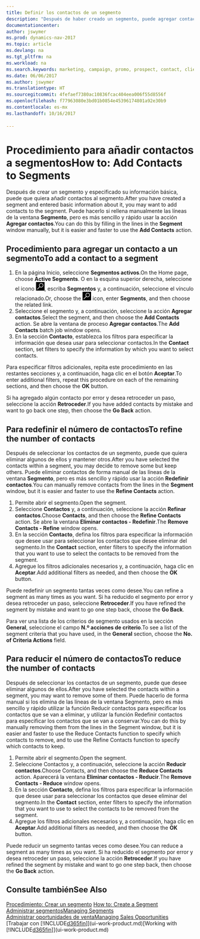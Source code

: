 ```yaml
---
title: Definir los contactos de un segmento
description: "Después de haber creado un segmento, puede agregar contactos al segmento, por ejemplo, como parte de una campaña de marketing dirigida a clientes particulares."
documentationcenter: 
author: jswymer
ms.prod: dynamics-nav-2017
ms.topic: article
ms.devlang: na
ms.tgt_pltfrm: na
ms.workload: na
ms.search.keywords: marketing, campaign, promo, prospect, contact, client, customer
ms.date: 06/06/2017
ms.author: jswymer
ms.translationtype: HT
ms.sourcegitcommit: 4fefaef7380ac10836fcac404eea006f55d8556f
ms.openlocfilehash: f77963080e3bd01b0854e45396174801a92e30b9
ms.contentlocale: es-mx
ms.lasthandoff: 10/16/2017

---
```

# <a name="how-to-add-contacts-to-segments"></a><span data-ttu-id="695c5-103">Procedimiento para añadir contactos a segmentos</span><span class="sxs-lookup"><span data-stu-id="695c5-103">How to: Add Contacts to Segments</span></span>
<span data-ttu-id="695c5-104">Después de crear un segmento y especificado su información básica, puede que quiera añadir contactos al segmento.</span><span class="sxs-lookup"><span data-stu-id="695c5-104">After you have created a segment and entered basic information about it, you may want to add contacts to the segment.</span></span> <span data-ttu-id="695c5-105">Puede hacerlo si rellena manualmente las líneas de la ventana **Segmento**, pero es más sencillo y rápido usar la acción **Agregar contactos**.</span><span class="sxs-lookup"><span data-stu-id="695c5-105">You can do this by filling in the lines in the **Segment** window manually, but it is easier and faster to use the **Add Contacts** action.</span></span>

## <a name="to-add-a-contact-to-a-segment"></a><span data-ttu-id="695c5-106">Procedimiento para agregar un contacto a un segmento</span><span class="sxs-lookup"><span data-stu-id="695c5-106">To add a contact to a segment</span></span>
1. <span data-ttu-id="695c5-107">En la página Inicio, seleccione **Segmentos activos**.</span><span class="sxs-lookup"><span data-stu-id="695c5-107">On the Home page, choose **Active Segments**.</span></span> <span data-ttu-id="695c5-108">O en la esquina superior derecha, seleccione el icono ![Buscar página o informe](media/ui-search/search_small.png "icono Buscar página o informe"), escriba **Segmentos** y, a continuación, seleccione el vínculo relacionado.</span><span class="sxs-lookup"><span data-stu-id="695c5-108">Or, choose the ![Search for Page or Report](media/ui-search/search_small.png "Search for Page or Report icon") icon, enter **Segments**, and then choose the related link.</span></span>  
2. <span data-ttu-id="695c5-109">Seleccione el segmento y, a continuación, seleccione la acción **Agregar contactos**.</span><span class="sxs-lookup"><span data-stu-id="695c5-109">Select the segment, and then choose the **Add Contacts** action.</span></span> <span data-ttu-id="695c5-110">Se abre la ventana de proceso **Agregar contactos**.</span><span class="sxs-lookup"><span data-stu-id="695c5-110">The **Add Contacts** batch job window opens.</span></span>
3. <span data-ttu-id="695c5-111">En la sección **Contacto**, establezca los filtros para especificar la información que desea usar para seleccionar contactos.</span><span class="sxs-lookup"><span data-stu-id="695c5-111">In the **Contact** section, set filters to specify the information by which you want to select contacts.</span></span>

<span data-ttu-id="695c5-112">Para especificar filtros adicionales, repita este procedimiento en las restantes secciones y, a continuación, haga clic en el botón **Aceptar**.</span><span class="sxs-lookup"><span data-stu-id="695c5-112">To enter additional filters, repeat this procedure on each of the remaining sections, and then choose the **OK** button.</span></span>

<span data-ttu-id="695c5-113">Si ha agregado algún contacto por error y desea retroceder un paso, seleccione la acción **Retroceder**.</span><span class="sxs-lookup"><span data-stu-id="695c5-113">If you have added contacts by mistake and want to go back one step, then choose the **Go Back** action.</span></span>

## <a name="to-refine-the-number-of-contacts"></a><span data-ttu-id="695c5-114">Para redefinir el número de contactos</span><span class="sxs-lookup"><span data-stu-id="695c5-114">To refine the number of contacts</span></span>
<span data-ttu-id="695c5-115">Después de seleccionar los contactos de un segmento, puede que quiera eliminar algunos de ellos y mantener otros.</span><span class="sxs-lookup"><span data-stu-id="695c5-115">After you have selected the contacts within a segment, you may decide to remove some but keep others.</span></span> <span data-ttu-id="695c5-116">Puede eliminar contactos de forma manual de las líneas de la ventana **Segmento**, pero es más sencillo y rápido usar la acción **Redefinir contactos**.</span><span class="sxs-lookup"><span data-stu-id="695c5-116">You can manually remove contacts from the lines in the **Segment** window, but it is easier and faster to use the **Refine Contacts** action.</span></span>

1. <span data-ttu-id="695c5-117">Permite abrir el segmento.</span><span class="sxs-lookup"><span data-stu-id="695c5-117">Open the segment.</span></span>
2. <span data-ttu-id="695c5-118">Seleccione **Contactos** y, a continuación, seleccione la acción **Refinar contactos**.</span><span class="sxs-lookup"><span data-stu-id="695c5-118">Choose **Contacts**, and then choose the **Refine Contacts** action.</span></span> <span data-ttu-id="695c5-119">Se abre la ventana **Eliminar contactos - Redefinir**.</span><span class="sxs-lookup"><span data-stu-id="695c5-119">The **Remove Contacts - Refine** window opens.</span></span>
3. <span data-ttu-id="695c5-120">En la sección **Contacto**, defina los filtros para especificar la información que desee usar para seleccionar los contactos que desee eliminar del segmento.</span><span class="sxs-lookup"><span data-stu-id="695c5-120">In the **Contact** section, enter filters to specify the information that you want to use to select the contacts to be removed from the segment.</span></span>
4. <span data-ttu-id="695c5-121">Agregue los filtros adicionales necesarios y, a continuación, haga clic en **Aceptar**.</span><span class="sxs-lookup"><span data-stu-id="695c5-121">Add additional filters as needed, and then choose the **OK** button.</span></span>

<span data-ttu-id="695c5-122">Puede redefinir un segmento tantas veces como desee.</span><span class="sxs-lookup"><span data-stu-id="695c5-122">You can refine a segment as many times as you want.</span></span> <span data-ttu-id="695c5-123">Si ha reducido el segmento por error y desea retroceder un paso, seleccione **Retroceder**.</span><span class="sxs-lookup"><span data-stu-id="695c5-123">If you have refined the segment by mistake and want to go one step back, choose the **Go Back**.</span></span>

<span data-ttu-id="695c5-124">Para ver una lista de los criterios de segmento usados en la sección **General**, seleccione el campo **N.º acciones de criterio**.</span><span class="sxs-lookup"><span data-stu-id="695c5-124">To see a list of the segment criteria that you have used, in the **General** section, choose the **No. of Criteria Actions** field.</span></span>

## <a name="to-reduce-the-number-of-contacts"></a><span data-ttu-id="695c5-125">Para reducir el número de contactos</span><span class="sxs-lookup"><span data-stu-id="695c5-125">To reduce the number of contacts</span></span>
<span data-ttu-id="695c5-126">Después de seleccionar los contactos de un segmento, puede que desee eliminar algunos de ellos.</span><span class="sxs-lookup"><span data-stu-id="695c5-126">After you have selected the contacts within a segment, you may want to remove some of them.</span></span> <span data-ttu-id="695c5-127">Puede hacerlo de forma manual si los elimina de las líneas de la ventana Segmento, pero es más sencillo y rápido utilizar la función Reducir contactos para especificar los contactos que se van a eliminar, y utilizar la función Redefinir contactos para especificar los contactos que se van a conservar.</span><span class="sxs-lookup"><span data-stu-id="695c5-127">You can do this by manually removing them from the lines in the Segment window, but it is easier and faster to use the Reduce Contacts function to specify which contacts to remove, and to use the Refine Contacts function to specify which contacts to keep.</span></span>

1. <span data-ttu-id="695c5-128">Permite abrir el segmento.</span><span class="sxs-lookup"><span data-stu-id="695c5-128">Open the segment.</span></span>
2. <span data-ttu-id="695c5-129">Seleccione Contactos y, a continuación, seleccione la acción **Reducir contactos**.</span><span class="sxs-lookup"><span data-stu-id="695c5-129">Choose Contacts, and then choose the **Reduce Contacts** action.</span></span> <span data-ttu-id="695c5-130">Aparecerá la ventana **Eliminar contactos - Reducir**.</span><span class="sxs-lookup"><span data-stu-id="695c5-130">The **Remove Contacts - Reduce** window opens.</span></span>
3. <span data-ttu-id="695c5-131">En la sección **Contacto**, defina los filtros para especificar la información que desee usar para seleccionar los contactos que desee eliminar del segmento.</span><span class="sxs-lookup"><span data-stu-id="695c5-131">In the **Contact** section, enter filters to specify the information that you want to use to select the contacts to be removed from the segment.</span></span>
4. <span data-ttu-id="695c5-132">Agregue los filtros adicionales necesarios y, a continuación, haga clic en **Aceptar**.</span><span class="sxs-lookup"><span data-stu-id="695c5-132">Add additional filters as needed, and then choose the **OK** button.</span></span>

<span data-ttu-id="695c5-133">Puede reducir un segmento tantas veces como desee.</span><span class="sxs-lookup"><span data-stu-id="695c5-133">You can reduce a segment as many times as you want.</span></span> <span data-ttu-id="695c5-134">Si ha reducido el segmento por error y desea retroceder un paso, seleccione la acción **Retroceder**.</span><span class="sxs-lookup"><span data-stu-id="695c5-134">If you have refined the segment by mistake and want to go one step back, then choose the **Go Back** action.</span></span>

## <a name="see-also"></a><span data-ttu-id="695c5-135">Consulte también</span><span class="sxs-lookup"><span data-stu-id="695c5-135">See Also</span></span>
<span data-ttu-id="695c5-136">[Procedimiento: Crear un segmento](marketing-how-create-segment.md) </span><span class="sxs-lookup"><span data-stu-id="695c5-136">[How to: Create a Segment](marketing-how-create-segment.md) </span></span>  
[<span data-ttu-id="695c5-137">Administrar segmentos</span><span class="sxs-lookup"><span data-stu-id="695c5-137">Managing Segments</span></span>](marketing-segments.md)  
[<span data-ttu-id="695c5-138">Administrar oportunidades de venta</span><span class="sxs-lookup"><span data-stu-id="695c5-138">Managing Sales Opportunities</span></span>](marketing-manage-sales-opportunities.md)  
<span data-ttu-id="695c5-139">[Trabajar con [!INCLUDE[d365fin](includes/d365fin_md.md)]](ui-work-product.md)</span><span class="sxs-lookup"><span data-stu-id="695c5-139">[Working with [!INCLUDE[d365fin](includes/d365fin_md.md)]](ui-work-product.md)</span></span>  

